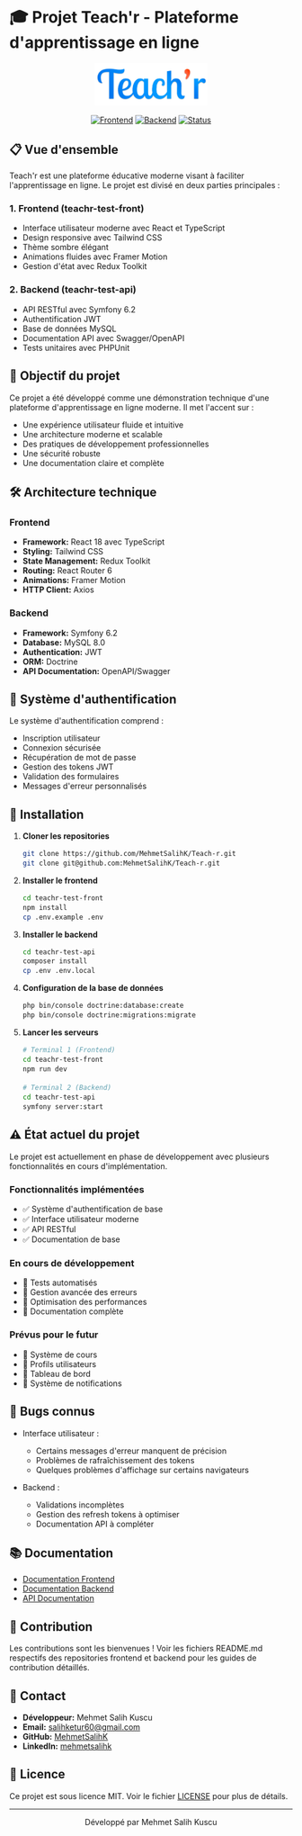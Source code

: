 # 🎓 Projet Teach'r - Plateforme d'apprentissage en ligne

<div align="center">
  <img src="teachr-test-front/public/logo.png" alt="Teach'r Logo" width="200"/>
  
  [![Frontend](https://img.shields.io/badge/Frontend-React_18-blue.svg)](teachr-test-front)
  [![Backend](https://img.shields.io/badge/Backend-Symfony_6.2-black.svg)](teachr-test-api)
  [![Status](https://img.shields.io/badge/Status-En_développement-yellow.svg)]()
</div>

## 📋 Vue d'ensemble

Teach'r est une plateforme éducative moderne visant à faciliter l'apprentissage en ligne. Le projet est divisé en deux parties principales :

### 1. Frontend (teachr-test-front)
- Interface utilisateur moderne avec React et TypeScript
- Design responsive avec Tailwind CSS
- Thème sombre élégant
- Animations fluides avec Framer Motion
- Gestion d'état avec Redux Toolkit

### 2. Backend (teachr-test-api)
- API RESTful avec Symfony 6.2
- Authentification JWT
- Base de données MySQL
- Documentation API avec Swagger/OpenAPI
- Tests unitaires avec PHPUnit

## 🎯 Objectif du projet

Ce projet a été développé comme une démonstration technique d'une plateforme d'apprentissage en ligne moderne. Il met l'accent sur :

- Une expérience utilisateur fluide et intuitive
- Une architecture moderne et scalable
- Des pratiques de développement professionnelles
- Une sécurité robuste
- Une documentation claire et complète

## 🛠 Architecture technique

### Frontend
- **Framework:** React 18 avec TypeScript
- **Styling:** Tailwind CSS
- **State Management:** Redux Toolkit
- **Routing:** React Router 6
- **Animations:** Framer Motion
- **HTTP Client:** Axios

### Backend
- **Framework:** Symfony 6.2
- **Database:** MySQL 8.0
- **Authentication:** JWT
- **ORM:** Doctrine
- **API Documentation:** OpenAPI/Swagger

## 🔐 Système d'authentification

Le système d'authentification comprend :

- Inscription utilisateur
- Connexion sécurisée
- Récupération de mot de passe
- Gestion des tokens JWT
- Validation des formulaires
- Messages d'erreur personnalisés

## 🚀 Installation

1. **Cloner les repositories**
   ```bash
   git clone https://github.com/MehmetSalihK/Teach-r.git
   git clone git@github.com:MehmetSalihK/Teach-r.git
   ```

2. **Installer le frontend**
   ```bash
   cd teachr-test-front
   npm install
   cp .env.example .env
   ```

3. **Installer le backend**
   ```bash
   cd teachr-test-api
   composer install
   cp .env .env.local
   ```

4. **Configuration de la base de données**
   ```bash
   php bin/console doctrine:database:create
   php bin/console doctrine:migrations:migrate
   ```

5. **Lancer les serveurs**
   ```bash
   # Terminal 1 (Frontend)
   cd teachr-test-front
   npm run dev

   # Terminal 2 (Backend)
   cd teachr-test-api
   symfony server:start
   ```

## ⚠️ État actuel du projet

Le projet est actuellement en phase de développement avec plusieurs fonctionnalités en cours d'implémentation.

### Fonctionnalités implémentées
- ✅ Système d'authentification de base
- ✅ Interface utilisateur moderne
- ✅ API RESTful
- ✅ Documentation de base

### En cours de développement
- 🔄 Tests automatisés
- 🔄 Gestion avancée des erreurs
- 🔄 Optimisation des performances
- 🔄 Documentation complète

### Prévus pour le futur
- 📅 Système de cours
- 📅 Profils utilisateurs
- 📅 Tableau de bord
- 📅 Système de notifications

## 🐛 Bugs connus

- Interface utilisateur :
  - Certains messages d'erreur manquent de précision
  - Problèmes de rafraîchissement des tokens
  - Quelques problèmes d'affichage sur certains navigateurs

- Backend :
  - Validations incomplètes
  - Gestion des refresh tokens à optimiser
  - Documentation API à compléter

## 📚 Documentation

- [Documentation Frontend](teachr-test-front/README.md)
- [Documentation Backend](teachr-test-api/README.md)
- [API Documentation](http://localhost:8000/api/docs)

## 👥 Contribution

Les contributions sont les bienvenues ! Voir les fichiers README.md respectifs des repositories frontend et backend pour les guides de contribution détaillés.

## 📧 Contact

- **Développeur:** Mehmet Salih Kuscu
- **Email:** salihketur60@gmail.com
- **GitHub:** [MehmetSalihK](https://github.com/MehmetSalihK)
- **LinkedIn:** [mehmetsalihk](https://www.linkedin.com/in/mehmetsalihk)

## 📄 Licence

Ce projet est sous licence MIT. Voir le fichier [LICENSE](LICENSE) pour plus de détails.

---

<div align="center">
  Développé par Mehmet Salih Kuscu
</div>
